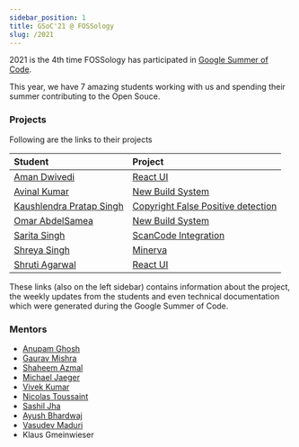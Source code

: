 ```yaml
---
sidebar_position: 1
title: GSoC'21 @ FOSSology
slug: /2021
---
```

<!--
SPDX-License-Identifier: CC-BY-SA-4.0

SPDX-FileCopyrightText: 2021 Gaurav Mishra <mishra.gaurav@siemens.com>
SPDX-FileCopyrightText: 2021 Siemens AG
-->

2021 is the 4th time FOSSology has participated in
[Google Summer of Code](https://summerofcode.withgoogle.com/organizations/6095425418821632/).

This year, we have 7 amazing students working with us and spending their summer
contributing to the Open Souce.

### Projects
Following are the links to their projects

| Student | Project |
| :--- | :--- |
| [Aman Dwivedi](https://github.com/Aman-Codes) | [React UI](/docs/2021/ui) |
| [Avinal Kumar](https://github.com/avinal) | [New Build System](/docs/2021/buildsystem) |
| [Kaushlendra Pratap Singh](https://github.com/Kaushl2208) | [Copyright False Positive detection](/docs/2021/copyrights) |
| [Omar AbdelSamea](https://github.com/OmarAbdelSamea) | [New Build System](/docs/2021/microservice) |
| [Sarita Singh](https://github.com/itssingh) | [ScanCode Integration](/docs/2021/scancode) |
| [Shreya Singh](https://github.com/SinghShreya05) | [Minerva](/docs/2021/minerva) |
| [Shruti Agarwal](https://github.com/shruti3004) | [React UI](/docs/2021/ui) |

These links (also on the left sidebar) contains information about the project,
the weekly updates from the students and even technical documentation which
were generated during the Google Summer of Code.

### Mentors

* [Anupam Ghosh](https://github.com/ag4ums)
* [Gaurav Mishra](https://github.com/GMishx)
* [Shaheem Azmal](https://github.com/shaheemazmalmmd)
* [Michael Jaeger](https://github.com/mcjaeger)
* [Vivek Kumar](https://github.com/viv9k)
* [Nicolas Toussaint](https://github.com/NicolasToussaint)
* [Sashil Jha](https://github.com/sjha2048)
* [Ayush Bhardwaj](https://github.com/hastagAB)
* [Vasudev Maduri](https://github.com/vasudevmaduri)
* Klaus Gmeinwieser
